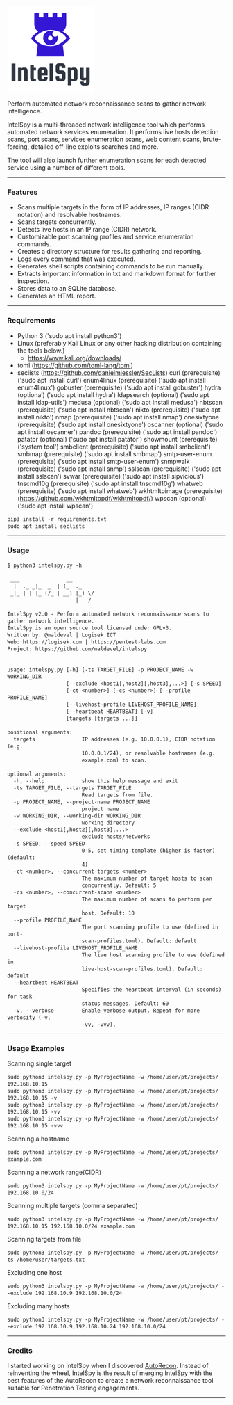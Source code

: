 ![Alt text](logo.png?raw=true "IntelSpy")

Perform automated network reconnaissance scans to gather network intelligence.

IntelSpy is a multi-threaded network intelligence tool which performs automated network services enumeration. It performs live hosts detection scans, port scans, services enumeration scans, web content scans, brute-forcing, detailed off-line exploits searches and more. 

The tool will also launch further enumeration scans for each detected service using a number of different tools.

---

### Features

* Scans multiple targets in the form of IP addresses, IP ranges (CIDR notation) and resolvable hostnames.
* Scans targets concurrently.
* Detects live hosts in an IP range (CIDR) network.
* Customizable port scanning profiles and service enumeration commands.
* Creates a directory structure for results gathering and reporting.
* Logs every command that was executed.
* Generates shell scripts containing commands to be run manually.
* Extracts important information in txt and markdown format for further inspection.
* Stores data to an SQLite database.
* Generates an HTML report.

---

### Requirements

* Python 3 ('sudo apt install python3')
* Linux (preferably Kali Linux or any other hacking distribution containing the tools below.)
  * https://www.kali.org/downloads/
* toml (https://github.com/toml-lang/toml)
* seclists (https://github.com/danielmiessler/SecLists)
curl (prerequisite) ('sudo apt install curl')
enum4linux (prerequisite) ('sudo apt install enum4linux')
gobuster (prerequisite) ('sudo apt install gobuster')
hydra (optional) ('sudo apt install hydra')
ldapsearch (optional) ('sudo apt install ldap-utils')
medusa (optional) ('sudo apt install medusa')
nbtscan (prerequisite) ('sudo apt install nbtscan')
nikto (prerequisite) ('sudo apt install nikto')
nmap (prerequisite) ('sudo apt install nmap')
onesixtyone (prerequisite) ('sudo apt install onesixtyone')
oscanner (optional) ('sudo apt install oscanner')
pandoc (prerequisite) ('sudo apt install pandoc')
patator (optional) ('sudo apt install patator')
showmount (prerequisite) ('system tool')
smbclient (prerequisite) ('sudo apt install smbclient')
smbmap (prerequisite) ('sudo apt install smbmap')
smtp-user-enum (prerequisite) ('sudo apt install smtp-user-enum')
snmpwalk (prerequisite) ('sudo apt install snmp')
sslscan (prerequisite) ('sudo apt install sslscan')
svwar (prerequisite) ('sudo apt install sipvicious')
tnscmd10g (prerequisite) ('sudo apt install tnscmd10g')
whatweb (prerequisite) ('sudo apt install whatweb')
wkhtmltoimage (prerequisite) (https://github.com/wkhtmltopdf/wkhtmltopdf/)
wpscan (optional) ('sudo apt install wpscan')


```
pip3 install -r requirements.txt
sudo apt install seclists
```

---

### Usage

```
$ python3 intelspy.py -h

 ___               __        
  |  ._ _|_  _  | (_  ._     
 _|_ | | |_ (/_ | __) |_) \/ 
                      |   /  
                                
IntelSpy v2.0 - Perform automated network reconnaissance scans to gather network intelligence.
IntelSpy is an open source tool licensed under GPLv3.
Written by: @maldevel | Logisek ICT
Web: https://logisek.com | https://pentest-labs.com
Project: https://github.com/maldevel/intelspy


usage: intelspy.py [-h] [-ts TARGET_FILE] -p PROJECT_NAME -w WORKING_DIR
                   [--exclude <host1[,host2][,host3],...>] [-s SPEED]
                   [-ct <number>] [-cs <number>] [--profile PROFILE_NAME]
                   [--livehost-profile LIVEHOST_PROFILE_NAME]
                   [--heartbeat HEARTBEAT] [-v]
                   [targets [targets ...]]

positional arguments:
  targets               IP addresses (e.g. 10.0.0.1), CIDR notation (e.g.
                        10.0.0.1/24), or resolvable hostnames (e.g.
                        example.com) to scan.

optional arguments:
  -h, --help            show this help message and exit
  -ts TARGET_FILE, --targets TARGET_FILE
                        Read targets from file.
  -p PROJECT_NAME, --project-name PROJECT_NAME
                        project name
  -w WORKING_DIR, --working-dir WORKING_DIR
                        working directory
  --exclude <host1[,host2][,host3],...>
                        exclude hosts/networks
  -s SPEED, --speed SPEED
                        0-5, set timing template (higher is faster) (default:
                        4)
  -ct <number>, --concurrent-targets <number>
                        The maximum number of target hosts to scan
                        concurrently. Default: 5
  -cs <number>, --concurrent-scans <number>
                        The maximum number of scans to perform per target
                        host. Default: 10
  --profile PROFILE_NAME
                        The port scanning profile to use (defined in port-
                        scan-profiles.toml). Default: default
  --livehost-profile LIVEHOST_PROFILE_NAME
                        The live host scanning profile to use (defined in
                        live-host-scan-profiles.toml). Default: default
  --heartbeat HEARTBEAT
                        Specifies the heartbeat interval (in seconds) for task
                        status messages. Default: 60
  -v, --verbose         Enable verbose output. Repeat for more verbosity (-v,
                        -vv, -vvv).
```

---

### Usage Examples

Scanning single target

```
sudo python3 intelspy.py -p MyProjectName -w /home/user/pt/projects/ 192.168.10.15
sudo python3 intelspy.py -p MyProjectName -w /home/user/pt/projects/ 192.168.10.15 -v
sudo python3 intelspy.py -p MyProjectName -w /home/user/pt/projects/ 192.168.10.15 -vv
sudo python3 intelspy.py -p MyProjectName -w /home/user/pt/projects/ 192.168.10.15 -vvv
```

Scanning a hostname

```
sudo python3 intelspy.py -p MyProjectName -w /home/user/pt/projects/ example.com
```

Scanning a network range(CIDR)

```
sudo python3 intelspy.py -p MyProjectName -w /home/user/pt/projects/ 192.168.10.0/24
```

Scanning multiple targets (comma separated)

```
sudo python3 intelspy.py -p MyProjectName -w /home/user/pt/projects/ 192.168.10.15 192.168.10.0/24 example.com
```

Scanning targets from file

```
sudo python3 intelspy.py -p MyProjectName -w /home/user/pt/projects/ -ts /home/user/targets.txt
```

Excluding one host

```
sudo python3 intelspy.py -p MyProjectName -w /home/user/pt/projects/ --exclude 192.168.10.9 192.168.10.0/24
```

Excluding many hosts

```
sudo python3 intelspy.py -p MyProjectName -w /home/user/pt/projects/ --exclude 192.168.10.9,192.168.10.24 192.168.10.0/24
```

---

### Credits

I started working on IntelSpy when I discovered [AutoRecon](https://github.com/Tib3rius/AutoRecon). Instead of reinventing the wheel, IntelSpy is the result of merging IntelSpy with the best features of the AutoRecon to create a network reconnaissance tool suitable for Penetration Testing engagements.

---
